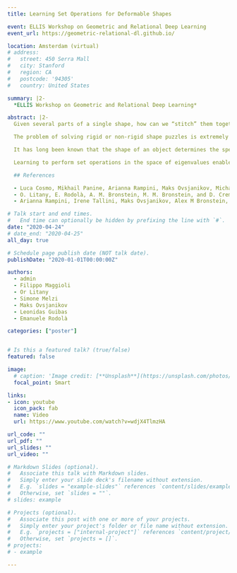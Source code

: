 ```yaml
---
title: Learning Set Operations for Deformable Shapes

event: ELLIS Workshop on Geometric and Relational Deep Learning
event_url: https://geometric-relational-dl.github.io/

location: Amsterdam (virtual)
# address:
#   street: 450 Serra Mall
#   city: Stanford
#   region: CA
#   postcode: '94305'
#   country: United States

summary: |2-
  *ELLIS Workshop on Geometric and Relational Deep Learning*

abstract: |2-
  Given several parts of a single shape, how can we “stitch” them together so as to reconstruct the shape? Alternatively, how can we remove a fixed part from a given shape? What if each part deforms independently? Crucially, *how can we solve these tasks without requiring a correspondence*?

  The problem of solving rigid or non-rigid shape puzzles is extremely hard (see Litany et al. [2016]). It involves several sub-problems, including shape discretization, matching, and generation, and has been at the heart of applied data sciences for decades. We propose to address this task by side-stepping the need to solve many of these sub-problems. To do so, we resort to a recent family of computational techniques revolving around the computation of the Laplacian eigenvalues of the given shapes.

  It has long been known that the shape of an object determines the spectrum of the Laplacian, where geometric information of the shape itself is encoded. Recent works (see Cosmo et al. [2019], Rampini et al. [2019]) have shown that the inverse problem to recover the shape from its Laplacian spectrum is approachable in practice. We claim that solving a non-rigid shape puzzle can be fully phrased in terms of the shape spectra, where we devise a learning scheme to perform set operations directly on these spectra and then, at a second stage, reconstruct the desired shape from the estimated spectrum.

  Learning to perform set operations in the space of eigenvalues enables an isometry invariant, correspondence-free formulation of the problem. The lack of a require ment for an explicit correspondence between the different parts allows us to operate with heterogeneous datasets (e.g. point clouds together with meshes) at varying discretization quality, resulting in an especially robust pipeline that can be adopted in several practical settings.

  ## References

  - Luca Cosmo, Mikhail Panine, Arianna Rampini, Maks Ovsjanikov, Michael M Bronstein, and Emanuele Rodolà. Isospectralization, or how to hear shape, style, and correspondence. In *Proceedings of the IEEE Conference on Computer Vision and Pattern Recognition (CVPR)*, pages 7529–7538, 2019.
  - O. Litany, E. Rodolà, A. M. Bronstein, M. M. Bronstein, and D. Cremers. Non-rigid puzzles. *Computer Graphics Forum*, 35(5):135–143, 2016.
  - Arianna Rampini, Irene Tallini, Maks Ovsjanikov, Alex M Bronstein, and Emanuele Rodolà. Correspondence-free region localization for partial shape similarity via hamiltonian spectrum alignment. In *International Conference on 3D Vision (3DV)*, 2019.

# Talk start and end times.
#   End time can optionally be hidden by prefixing the line with `#`.
date: "2020-04-24"
# date_end: "2020-04-25"
all_day: true

# Schedule page publish date (NOT talk date).
publishDate: "2020-01-01T00:00:00Z"

authors:
  - admin
  - Filippo Maggioli
  - Or Litany
  - Simone Melzi
  - Maks Ovsjanikov
  - Leonidas Guibas
  - Emanuele Rodolà

categories: ["poster"]


# Is this a featured talk? (true/false)
featured: false

image:
  # caption: 'Image credit: [**Unsplash**](https://unsplash.com/photos/bzdhc5b3Bxs)'
  focal_point: Smart

links:
- icon: youtube
  icon_pack: fab
  name: Video
  url: https://www.youtube.com/watch?v=wdjX4TlmzHA

url_code: ""
url_pdf: ""
url_slides: ""
url_video: ""

# Markdown Slides (optional).
#   Associate this talk with Markdown slides.
#   Simply enter your slide deck's filename without extension.
#   E.g. `slides = "example-slides"` references `content/slides/example-slides.md`.
#   Otherwise, set `slides = ""`.
# slides: example

# Projects (optional).
#   Associate this post with one or more of your projects.
#   Simply enter your project's folder or file name without extension.
#   E.g. `projects = ["internal-project"]` references `content/project/deep-learning/index.md`.
#   Otherwise, set `projects = []`.
# projects:
# - example

---
```

